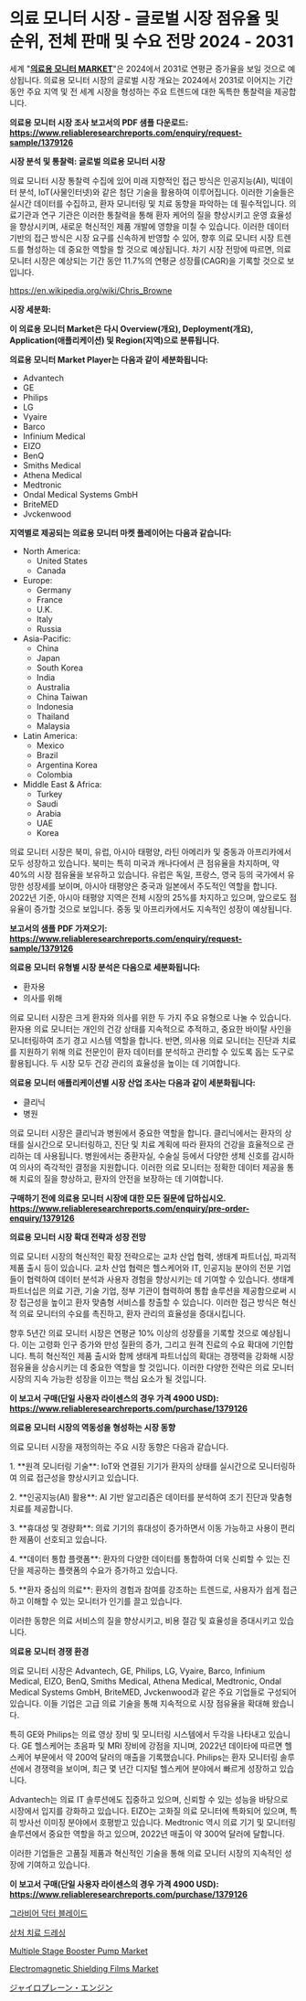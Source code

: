 <p><h1>의료 모니터 시장 - 글로벌 시장 점유율 및 순위, 전체 판매 및 수요 전망 2024 - 2031</h1></p><p>세계 "<strong><a href="https://www.reliableresearchreports.com/medical-monitor-r1379126">의료용 모니터 MARKET</a></strong>"은 2024에서 2031로 연평균 증가율을 보일 것으로 예상됩니다. 의료용 모니터 시장의 글로벌 시장 개요는 2024에서 2031로 이어지는 기간 동안 주요 지역 및 전 세계 시장을 형성하는 주요 트렌드에 대한 독특한 통찰력을 제공합니다.</p>
<p><strong>의료용 모니터 시장 조사 보고서의 PDF 샘플 다운로드: <a href="https://www.reliableresearchreports.com/enquiry/request-sample/1379126">https://www.reliableresearchreports.com/enquiry/request-sample/1379126</a></strong></p>
<p><strong>시장 분석 및 통찰력: 글로벌 의료용 모니터 시장</strong></p>
<p><p>의료 모니터 시장 통찰력 수집에 있어 미래 지향적인 접근 방식은 인공지능(AI), 빅데이터 분석, IoT(사물인터넷)와 같은 첨단 기술을 활용하여 이루어집니다. 이러한 기술들은 실시간 데이터를 수집하고, 환자 모니터링 및 치료 동향을 파악하는 데 필수적입니다. 의료기관과 연구 기관은 이러한 통찰력을 통해 환자 케어의 질을 향상시키고 운영 효율성을 향상시키며, 새로운 혁신적인 제품 개발에 영향을 미칠 수 있습니다. 이러한 데이터 기반의 접근 방식은 시장 요구를 신속하게 반영할 수 있어, 향후 의료 모니터 시장 트렌드를 형성하는 데 중요한 역할을 할 것으로 예상됩니다. 차기 시장 전망에 따르면, 의료 모니터 시장은 예상되는 기간 동안 11.7%의 연평균 성장률(CAGR)을 기록할 것으로 보입니다.</p></p>
<p><a href="%7CAUTHORITHY_DOMAIN_URL%7C">https://en.wikipedia.org/wiki/Chris_Browne</a></p>
<p><strong>시장 세분화:</strong></p>
<p><strong>이 의료용 모니터 Market은 다시 Overview(개요), Deployment(개요), Application(애플리케이션) 및 Region(지역)으로 분류됩니다.</strong></p>
<p><strong>의료용 모니터 Market Player는 다음과 같이 세분화됩니다:</strong></p>
<p><ul><li>Advantech</li><li>GE</li><li>Philips</li><li>LG</li><li>Vyaire</li><li>Barco</li><li>Infinium Medical</li><li>EIZO</li><li>BenQ</li><li>Smiths Medical</li><li>Athena Medical</li><li>Medtronic</li><li>Ondal Medical Systems GmbH</li><li>BriteMED</li><li>Jvckenwood</li></ul></p>
<p><strong>지역별로 제공되는 의료용 모니터 마켓 플레이어는 다음과 같습니다:</strong></p>
<p><ul>
    <li>
        North America:
        <ul>
            <li>United States</li>
            <li>Canada</li>
        </ul>
    </li>
    <li>
        Europe:
        <ul>
            <li>Germany</li>
            <li>France</li>
            <li>U.K.</li>
            <li>Italy</li>
            <li>Russia</li>
        </ul>
    </li>
    <li>
        Asia-Pacific:
        <ul>
            <li>China</li>
            <li>Japan</li>
            <li>South Korea</li>
            <li>India</li>
            <li>Australia</li>
            <li>China Taiwan</li>
            <li>Indonesia</li>
            <li>Thailand</li>
            <li>Malaysia</li>
        </ul>
    </li>
    <li>
        Latin America:
        <ul>
            <li>Mexico</li>
            <li>Brazil</li>
            <li>Argentina Korea</li>
            <li>Colombia</li>
        </ul>
    </li>
    <li>
        Middle East & Africa:
        <ul>
            <li>Turkey</li>
            <li>Saudi</li>
            <li>Arabia</li>
            <li>UAE</li>
            <li>Korea</li>
        </ul>
    </li>
    </ul></p>
<p><p>의료 모니터 시장은 북미, 유럽, 아시아 태평양, 라틴 아메리카 및 중동과 아프리카에서 모두 성장하고 있습니다. 북미는 특히 미국과 캐나다에서 큰 점유율을 차지하며, 약 40%의 시장 점유율을 보유하고 있습니다. 유럽은 독일, 프랑스, 영국 등의 국가에서 유망한 성장세를 보이며, 아시아 태평양은 중국과 일본에서 주도적인 역할을 합니다. 2022년 기준, 아시아 태평양 지역은 전체 시장의 25%를 차지하고 있으며, 앞으로도 점유율이 증가할 것으로 보입니다. 중동 및 아프리카에서도 지속적인 성장이 예상됩니다.</p></p>
<p><strong>보고서의 샘플 PDF 가져오기: <a href="https://www.reliableresearchreports.com/enquiry/request-sample/1379126">https://www.reliableresearchreports.com/enquiry/request-sample/1379126</a></strong></p>
<p><strong>의료용 모니터 유형별 시장 분석은 다음으로 세분화됩니다:</strong></p>
<p><ul><li>환자용</li><li>의사를 위해</li></ul></p>
<p><p>의료 모니터 시장은 크게 환자와 의사를 위한 두 가지 주요 유형으로 나눌 수 있습니다. 환자용 의료 모니터는 개인의 건강 상태를 지속적으로 추적하고, 중요한 바이탈 사인을 모니터링하여 조기 경고 시스템 역할을 합니다. 반면, 의사용 의료 모니터는 진단과 치료를 지원하기 위해 의료 전문인이 환자 데이터를 분석하고 관리할 수 있도록 돕는 도구로 활용됩니다. 두 시장 모두 건강 관리의 효율성을 높이는 데 기여합니다.</p></p>
<p><strong>의료용 모니터 애플리케이션별 시장 산업 조사는 다음과 같이 세분화됩니다:</strong></p>
<p><ul><li>클리닉</li><li>병원</li></ul></p>
<p><p>의료 모니터 시장은 클리닉과 병원에서 중요한 역할을 합니다. 클리닉에서는 환자의 상태를 실시간으로 모니터링하고, 진단 및 치료 계획에 따라 환자의 건강을 효율적으로 관리하는 데 사용됩니다. 병원에서는 중환자실, 수술실 등에서 다양한 생체 신호를 감시하여 의사의 즉각적인 결정을 지원합니다. 이러한 의료 모니터는 정확한 데이터 제공을 통해 치료의 질을 향상하고, 환자의 안전을 보장하는 데 기여합니다.</p></p>
<p><strong>구매하기 전에 의료용 모니터 시장에 대한 모든 질문에 답하십시오. <a href="https://www.reliableresearchreports.com/enquiry/pre-order-enquiry/1379126">https://www.reliableresearchreports.com/enquiry/pre-order-enquiry/1379126</a></strong></p>
<p><strong>의료용 모니터 시장 확대 전략과 성장 전망</strong></p>
<p><p>의료 모니터 시장의 혁신적인 확장 전략으로는 교차 산업 협력, 생태계 파트너십, 파괴적 제품 출시 등이 있습니다. 교차 산업 협력은 헬스케어와 IT, 인공지능 분야의 전문 기업들이 협력하여 데이터 분석과 사용자 경험을 향상시키는 데 기여할 수 있습니다. 생태계 파트너십은 의료 기관, 기술 기업, 정부 기관이 협력하여 통합 솔루션을 제공함으로써 시장 접근성을 높이고 환자 맞춤형 서비스를 창출할 수 있습니다. 이러한 접근 방식은 혁신적 의료 모니터의 수요를 촉진하고, 환자 관리의 효율성을 증대시킵니다.</p><p>향후 5년간 의료 모니터 시장은 연평균 10% 이상의 성장률을 기록할 것으로 예상됩니다. 이는 고령화 인구 증가와 만성 질환의 증가, 그리고 원격 진료의 수요 확대에 기인합니다. 특히 혁신적인 제품 출시와 함께 생태계 파트너십의 확대는 경쟁력을 강화해 시장 점유율을 상승시키는 데 중요한 역할을 할 것입니다. 이러한 다양한 전략은 의료 모니터 시장의 지속 가능한 성장을 이끄는 핵심 요소가 될 것입니다.</p></p>
<p><strong>이 보고서 구매(단일 사용자 라이센스의 경우 가격 4900 USD): <a href="https://www.reliableresearchreports.com/purchase/1379126">https://www.reliableresearchreports.com/purchase/1379126</a></strong></p>
<p><strong>의료용 모니터 시장의 역동성을 형성하는 시장 동향</strong></p>
<p><p>의료 모니터 시장을 재정의하는 주요 시장 동향은 다음과 같습니다.</p><p>1. **원격 모니터링 기술**: IoT와 연결된 기기가 환자의 상태를 실시간으로 모니터링하여 의료 접근성을 향상시키고 있습니다.</p><p>2. **인공지능(AI) 활용**: AI 기반 알고리즘은 데이터를 분석하여 조기 진단과 맞춤형 치료를 제공합니다.</p><p>3. **휴대성 및 경량화**: 의료 기기의 휴대성이 증가하면서 이동 가능하고 사용이 편리한 제품이 선호되고 있습니다.</p><p>4. **데이터 통합 플랫폼**: 환자의 다양한 데이터를 통합하여 더욱 신뢰할 수 있는 진단을 제공하는 플랫폼의 수요가 증가하고 있습니다.</p><p>5. **환자 중심의 의료**: 환자의 경험과 참여를 강조하는 트렌드로, 사용자가 쉽게 접근하고 이해할 수 있는 모니터가 인기를 끌고 있습니다.</p><p>이러한 동향은 의료 서비스의 질을 향상시키고, 비용 절감 및 효율성을 증대시키고 있습니다.</p></p>
<p><strong>의료용 모니터 경쟁 환경</strong></p>
<p><p>의료 모니터 시장은 Advantech, GE, Philips, LG, Vyaire, Barco, Infinium Medical, EIZO, BenQ, Smiths Medical, Athena Medical, Medtronic, Ondal Medical Systems GmbH, BriteMED, Jvckenwood과 같은 주요 기업들로 구성되어 있습니다. 이들 기업은 고급 의료 기술을 통해 지속적으로 시장 점유율을 확대해 왔습니다.</p><p>특히 GE와 Philips는 의료 영상 장비 및 모니터링 시스템에서 두각을 나타내고 있습니다. GE 헬스케어는 초음파 및 MRI 장비에 강점을 지니며, 2022년 데이타에 따르면 헬스케어 부문에서 약 200억 달러의 매출을 기록했습니다. Philips는 환자 모니터링 솔루션에서 경쟁력을 보이며, 최근 몇 년간 디지털 헬스케어 분야에서 빠르게 성장하고 있습니다.</p><p>Advantech는 의료 IT 솔루션에도 집중하고 있으며, 신뢰할 수 있는 성능을 바탕으로 시장에서 입지를 강화하고 있습니다. EIZO는 고화질 의료 모니터에 특화되어 있으며, 특히 방사선 이미징 분야에서 호평받고 있습니다. Medtronic 역시 의료 기기 및 모니터링 솔루션에서 중요한 역할을 하고 있으며, 2022년 매출이 약 300억 달러에 달합니다.</p><p>이러한 기업들은 고품질 제품과 혁신적인 기술을 통해 의료 모니터 시장의 지속적인 성장에 기여하고 있습니다.</p></p>
<p><strong>이 보고서 구매(단일 사용자 라이센스의 경우 가격 4900 USD): <a href="https://www.reliableresearchreports.com/purchase/1379126">https://www.reliableresearchreports.com/purchase/1379126</a></strong></p>
<p><p><a href="https://medium.com/@derrickmafrks96745/%EA%B7%B8%EB%9D%BC%EB%B9%84%EC%96%B4-%EB%8B%A5%ED%84%B0-%EB%B8%94%EB%A0%88%EC%9D%B4%EB%93%9C-%EC%8B%9C%EC%9E%A5-%ED%98%81%EB%AA%85-2024-2031-%EB%8B%A4%EC%9D%8C-10%EB%85%84%EC%9D%84-%ED%98%95%EC%84%B1%ED%95%98%EB%8A%94-%EC%8B%9C%EC%9E%A5-%EB%8F%99%ED%96%A5-6b524e9c3a47">그라비어 닥터 블레이드</a></p><p><a href="https://github.com/sougarounis/Market-Research-Report-List-6/blob/main/1021263940.md">상처 치료 드레싱</a></p><p><a href="https://issuu.com/reportprime-2/docs/multiple-stage-booster-pump-market-_c2c7c17ce6e1ef">Multiple Stage Booster Pump Market</a></p><p><a href="https://github.com/RichRobinson5/Market-Research-Report-List-6/blob/main/electromagnetic-shielding-films-market.md">Electromagnetic Shielding Films Market</a></p><p><a href="https://medium.com/@marcus7cekruer/%E3%82%B8%E3%83%AD%E3%83%97%E3%83%AC%E3%83%BC%E3%83%B3%E3%82%A8%E3%83%B3%E3%82%B8%E3%83%B3%E5%B8%82%E5%A0%B4%E3%81%AE%E3%83%88%E3%83%AC%E3%83%B3%E3%83%89%E3%81%A8%E5%B8%82%E5%A0%B4%E6%88%90%E9%95%B7%E3%81%AE%E5%B1%95%E6%9C%9B-2024%E5%B9%B4-2031%E5%B9%B4-dbccac969c23">ジャイロプレーン・エンジン</a></p></p>